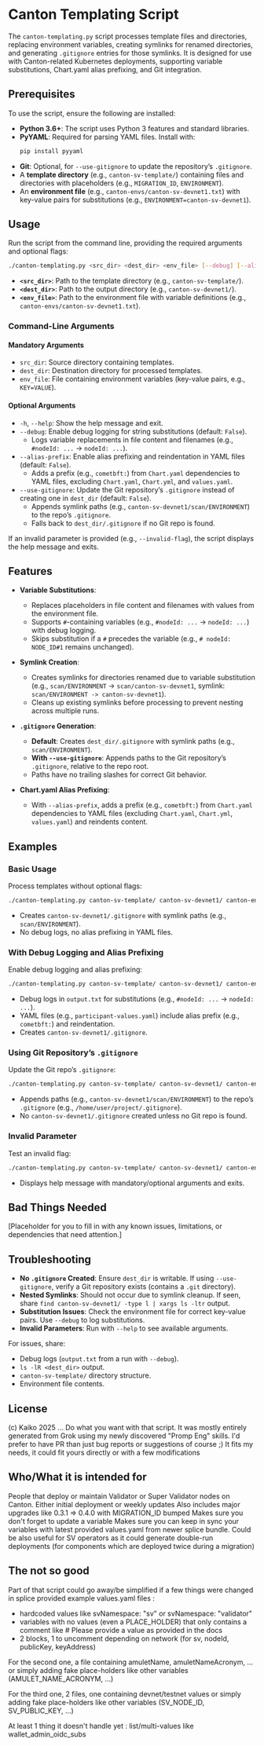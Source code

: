 # Canton Templating Script

The `canton-templating.py` script processes template files and directories, replacing environment variables, creating symlinks for renamed directories, and generating `.gitignore` entries for those symlinks. It is designed for use with Canton-related Kubernetes deployments, supporting variable substitutions, Chart.yaml alias prefixing, and Git integration.

## Prerequisites

To use the script, ensure the following are installed:

- **Python 3.6+**: The script uses Python 3 features and standard libraries.
- **PyYAML**: Required for parsing YAML files. Install with:
  ```bash
  pip install pyyaml
  ```
- **Git**: Optional, for `--use-gitignore` to update the repository’s `.gitignore`.
- A **template directory** (e.g., `canton-sv-template/`) containing files and directories with placeholders (e.g., `MIGRATION_ID`, `ENVIRONMENT`).
- An **environment file** (e.g., `canton-envs/canton-sv-devnet1.txt`) with key-value pairs for substitutions (e.g., `ENVIRONMENT=canton-sv-devnet1`).

## Usage

Run the script from the command line, providing the required arguments and optional flags:

```bash
./canton-templating.py <src_dir> <dest_dir> <env_file> [--debug] [--alias-prefix] [--use-gitignore]
```

- **`<src_dir>`**: Path to the template directory (e.g., `canton-sv-template/`).
- **`<dest_dir>`**: Path to the output directory (e.g., `canton-sv-devnet1/`).
- **`<env_file>`**: Path to the environment file with variable definitions (e.g., `canton-envs/canton-sv-devnet1.txt`).

### Command-Line Arguments

#### Mandatory Arguments
- `src_dir`: Source directory containing templates.
- `dest_dir`: Destination directory for processed templates.
- `env_file`: File containing environment variables (key-value pairs, e.g., `KEY=VALUE`).

#### Optional Arguments
- `-h`, `--help`: Show the help message and exit.
- `--debug`: Enable debug logging for string substitutions (default: `False`).
  - Logs variable replacements in file content and filenames (e.g., `#nodeId: ...` → `nodeId: ...`).
- `--alias-prefix`: Enable alias prefixing and reindentation in YAML files (default: `False`).
  - Adds a prefix (e.g., `cometbft:`) from `Chart.yaml` dependencies to YAML files, excluding `Chart.yaml`, `Chart.yml`, and `values.yaml`.
- `--use-gitignore`: Update the Git repository’s `.gitignore` instead of creating one in `dest_dir` (default: `False`).
  - Appends symlink paths (e.g., `canton-sv-devnet1/scan/ENVIRONMENT`) to the repo’s `.gitignore`.
  - Falls back to `dest_dir/.gitignore` if no Git repo is found.

If an invalid parameter is provided (e.g., `--invalid-flag`), the script displays the help message and exits.

## Features

- **Variable Substitutions**:
  - Replaces placeholders in file content and filenames with values from the environment file.
  - Supports `#`-containing variables (e.g., `#nodeId: ...` → `nodeId: ...`) with debug logging.
  - Skips substitution if a `#` precedes the variable (e.g., `# nodeId: NODE_ID#1` remains unchanged).

- **Symlink Creation**:
  - Creates symlinks for directories renamed due to variable substitution (e.g., `scan/ENVIRONMENT` → `scan/canton-sv-devnet1`, symlink: `scan/ENVIRONMENT -> canton-sv-devnet1`).
  - Cleans up existing symlinks before processing to prevent nesting across multiple runs.

- **`.gitignore` Generation**:
  - **Default**: Creates `dest_dir/.gitignore` with symlink paths (e.g., `scan/ENVIRONMENT`).
  - **With `--use-gitignore`**: Appends paths to the Git repository’s `.gitignore`, relative to the repo root.
  - Paths have no trailing slashes for correct Git behavior.

- **Chart.yaml Alias Prefixing**:
  - With `--alias-prefix`, adds a prefix (e.g., `cometbft:`) from `Chart.yaml` dependencies to YAML files (excluding `Chart.yaml`, `Chart.yml`, `values.yaml`) and reindents content.

## Examples

### Basic Usage
Process templates without optional flags:

```bash
./canton-templating.py canton-sv-template/ canton-sv-devnet1/ canton-envs/canton-sv-devnet1.txt
```

- Creates `canton-sv-devnet1/.gitignore` with symlink paths (e.g., `scan/ENVIRONMENT`).
- No debug logs, no alias prefixing in YAML files.

### With Debug Logging and Alias Prefixing
Enable debug logging and alias prefixing:

```bash
./canton-templating.py canton-sv-template/ canton-sv-devnet1/ canton-envs/canton-sv-devnet1.txt --debug --alias-prefix > output.txt 2>&1
```

- Debug logs in `output.txt` for substitutions (e.g., `#nodeId: ...` → `nodeId: ...`).
- YAML files (e.g., `participant-values.yaml`) include alias prefix (e.g., `cometbft:`) and reindentation.
- Creates `canton-sv-devnet1/.gitignore`.

### Using Git Repository’s `.gitignore`
Update the Git repo’s `.gitignore`:

```bash
./canton-templating.py canton-sv-template/ canton-sv-devnet1/ canton-envs/canton-sv-devnet1.txt --use-gitignore
```

- Appends paths (e.g., `canton-sv-devnet1/scan/ENVIRONMENT`) to the repo’s `.gitignore` (e.g., `/home/user/project/.gitignore`).
- No `canton-sv-devnet1/.gitignore` created unless no Git repo is found.

### Invalid Parameter
Test an invalid flag:

```bash
./canton-templating.py canton-sv-template/ canton-sv-devnet1/ canton-envs/canton-sv-devnet1.txt --invalid-flag
```

- Displays help message with mandatory/optional arguments and exits.

## Bad Things Needed

[Placeholder for you to fill in with any known issues, limitations, or dependencies that need attention.]

## Troubleshooting

- **No `.gitignore` Created**: Ensure `dest_dir` is writable. If using `--use-gitignore`, verify a Git repository exists (contains a `.git` directory).
- **Nested Symlinks**: Should not occur due to symlink cleanup. If seen, share `find canton-sv-devnet1/ -type l | xargs ls -ltr` output.
- **Substitution Issues**: Check the environment file for correct key-value pairs. Use `--debug` to log substitutions.
- **Invalid Parameters**: Run with `--help` to see available arguments.

For issues, share:
- Debug logs (`output.txt` from a run with `--debug`).
- `ls -lR <dest_dir>` output.
- `canton-sv-template/` directory structure.
- Environment file contents.

## License

(c) Kaiko 2025 ...
Do what you want with that script. It was mostly entirely generated from Grok using my newly discovered "Promp Eng" skills.
I'd prefer to have PR than just bug reports or suggestions of course ;)
It fits my needs, it could fit yours directly or with a few modifications

## Who/What it is intended for

People that deploy or maintain Validator or Super Validator nodes on Canton.
Either initial deployment or weekly updates
Also includes major upgrades like 0.3.1 => 0.4.0 with MIGRATION_ID bumped
Makes sure you don't forget to update a variable
Makes sure you can keep in sync your variables with latest provided values.yaml from newer splice bundle.
Could be also useful for SV operators as it could generate double-run deployments (for components which are deployed twice during a migration)

## The not so good

Part of that script could go away/be simplified if a few things were changed in splice provided example values.yaml files :
*   hardcoded values like svNamespace: "sv" or svNamespace: "validator"
*   variables with no values (even a PLACE_HOLDER) that only contains a comment like # Please provide a value as provided in the docs
*   2 blocks, 1 to uncomment depending on network (for sv, nodeId, publicKey, keyAddress)

For the second one, a file containing amuletName, amuletNameAcronym, ... or simply adding fake place-holders like other variables (AMULET_NAME_ACRONYM, ...)

For the third one, 2 files, one containing devnet/testnet values or simply adding fake place-holders like other variables (SV_NODE_ID, SV_PUBLIC_KEY, ...)

At least 1 thing it doesn't handle yet : list/multi-values like wallet_admin_oidc_subs
